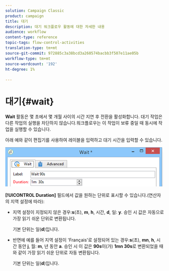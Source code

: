 ```yaml
---
solution: Campaign Classic
product: campaign
title: 대기
description: 대기 워크플로우 활동에 대한 자세한 내용
audience: workflow
content-type: reference
topic-tags: flow-control-activities
translation-type: tm+mt
source-git-commit: 972885c3a38bcd3a260574bacbb3f507e11ae05b
workflow-type: tm+mt
source-wordcount: '192'
ht-degree: 1%

---
```



# 대기{#wait}

**Wait** 활동은 몇 초에서 몇 개월 사이의 시간 지연 후 전환을 활성화합니다. 대기 작업은 다른 작업의 실행을 차단하지 않습니다.워크플로우는 이 작업이 보류 중일 때 동시에 작업을 실행할 수 있습니다.

아래 예와 같이 편집기를 사용하여 레이블을 입력하고 대기 시간을 입력할 수 있습니다.

![](assets/edit_wait.png)

**[!UICONTROL Duration]** 필드에서 값을 원하는 단위로 표시할 수 있습니다.(연산자의 지역 설정에 따라):

* 지역 설정이 지정되지 않은 경우:**s**(초), **m**, **h**, 시간, **d**, 일: **y**. 승인 시 값은 자동으로 가장 읽기 쉬운 단위로 변환됩니다.

   기본 단위는 일(**d**)입니다.

* 반면에 예를 들어 지역 설정이 &#39;Français&#39;로 설정되어 있는 경우:**s**(초), **mn**, **h**, 시간 동안 **j**, 월: **m**, 년 동안 **a**. 승인 시 이 값은 **90s**&#x200B;이(가) **1mn 30s**&#x200B;로 변환되었을 때와 같이 가장 읽기 쉬운 단위로 자동 변환됩니다.

   기본 단위는 일(**d**)입니다.

